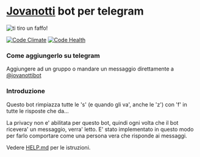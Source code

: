 # [Jovanotti](https://it.wikipedia.org/wiki/Jovanotti) bot per telegram

![ti tiro un faffo!](http://i.imgur.com/DHlVkqo.jpg)

[![Code Climate](https://codeclimate.com/github/Shevraar/jovabot/badges/gpa.svg)](https://codeclimate.com/github/Shevraar/jovabot) [![Code Health](https://landscape.io/github/Shevraar/jovabot/develop/landscape.svg?style=flat)](https://landscape.io/github/Shevraar/jovabot/develop)

### Come aggiungerlo su telegram

Aggiungere ad un gruppo o mandare un messaggio direttamente a [@jovanottibot](https://telegram.me/jovanottibot)


### Introduzione

Questo bot rimpiazza tutte le 's' (e quando gli va', anche le 'z') con 'f' in tutte le risposte che da...

La privacy non e' abilitata per questo bot, quindi ogni volta che il bot ricevera' un messaggio, verra' letto. E' stato implementato in questo modo per farlo comportare come una persona vera che risponde ai messaggi.

Vedere [HELP.md](jovabot/modules/slash/HELP.md) per le istruzioni.
